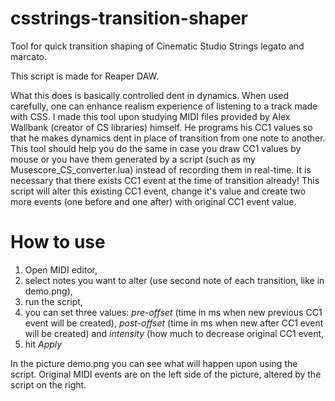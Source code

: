 # csstrings-transition-shaper
Tool for quick transition shaping of Cinematic Studio Strings legato and marcato.

This script is made for Reaper DAW.


What this does is basically controlled dent in dynamics. When used carefully, one can enhance realism experience of listening to a track made with CSS.
I made this tool upon studying MIDI files provided by Alex Wallbank (creator of CS libraries) himself. He programs his CC1 values so that he makes dynamics dent in place of transition from one note to another. This tool should help you do the same in case you draw CC1 values by mouse or you have them generated by a script (such as my Musescore_CS_converter.lua) instead of recording them in real-time.
It is necessary that there exists CC1 event at the time of transition already! This script will alter this existing CC1 event, change it's value and create two more events (one before and one after) with original CC1 event value.

# How to use
1. Open MIDI editor,
2. select notes you want to alter (use second note of each transition, like in demo.png),
3. run the script,
4. you can set three values: *pre-offset* (time in ms when new previous CC1 event will be created), *post-offset* (time in ms when new after CC1 event will be created) and *intensity* (how much to decrease original CC1 event,
5. hit *Apply*


In the picture demo.png you can see what will happen upon using the script. Original MIDI events are on the left side of the picture, altered by the script on the right.
